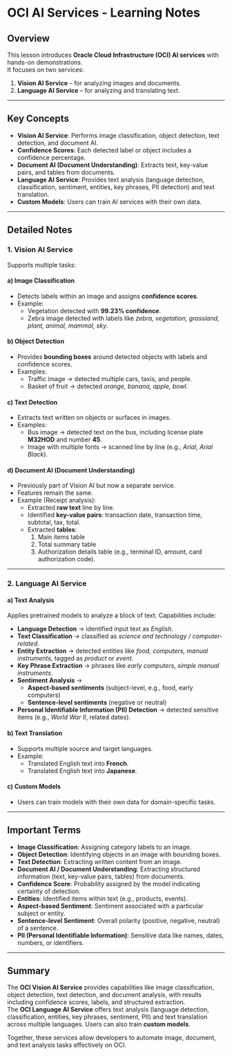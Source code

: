 # OCI AI Services - Learning Notes  

## Overview  
This lesson introduces **Oracle Cloud Infrastructure (OCI) AI services** with hands-on demonstrations.  
It focuses on two services:  
1. **Vision AI Service** – for analyzing images and documents.  
2. **Language AI Service** – for analyzing and translating text.  

---

## Key Concepts  
- **Vision AI Service**: Performs image classification, object detection, text detection, and document AI.  
- **Confidence Scores**: Each detected label or object includes a confidence percentage.  
- **Document AI (Document Understanding)**: Extracts text, key-value pairs, and tables from documents.  
- **Language AI Service**: Provides text analysis (language detection, classification, sentiment, entities, key phrases, PII detection) and text translation.  
- **Custom Models**: Users can train AI services with their own data.  

---

## Detailed Notes  

### 1. Vision AI Service  
Supports multiple tasks:  

#### a) Image Classification  
- Detects labels within an image and assigns **confidence scores**.  
- Example:  
  - Vegetation detected with **99.23% confidence**.  
  - Zebra image detected with labels like *zebra, vegetation, grassland, plant, animal, mammal, sky*.  

#### b) Object Detection  
- Provides **bounding boxes** around detected objects with labels and confidence scores.  
- Examples:  
  - Traffic image → detected multiple cars, taxis, and people.  
  - Basket of fruit → detected *orange, banana, apple, bowl*.  

#### c) Text Detection  
- Extracts text written on objects or surfaces in images.  
- Examples:  
  - Bus image → detected text on the bus, including license plate **M32HOD** and number **45**.  
  - Image with multiple fonts → scanned line by line (e.g., *Arial, Arial Black*).  

#### d) Document AI (Document Understanding)  
- Previously part of Vision AI but now a separate service.  
- Features remain the same.  
- Example (Receipt analysis):  
  - Extracted **raw text** line by line.  
  - Identified **key-value pairs**: transaction date, transaction time, subtotal, tax, total.  
  - Extracted **tables**:  
    1. Main items table  
    2. Total summary table  
    3. Authorization details table (e.g., terminal ID, amount, card authorization code).  

---

### 2. Language AI Service  

#### a) Text Analysis  
Applies pretrained models to analyze a block of text. Capabilities include:  
- **Language Detection** → identified input text as *English*.  
- **Text Classification** → classified as *science and technology / computer-related*.  
- **Entity Extraction** → detected entities like *food, computers, manual instruments*, tagged as *product* or *event*.  
- **Key Phrase Extraction** → phrases like *early computers*, *simple manual instruments*.  
- **Sentiment Analysis** →  
  - **Aspect-based sentiments** (subject-level, e.g., food, early computers)  
  - **Sentence-level sentiments** (negative or neutral)  
- **Personal Identifiable Information (PII) Detection** → detected sensitive items (e.g., *World War II*, related dates).  

#### b) Text Translation  
- Supports multiple source and target languages.  
- Example:  
  - Translated English text into **French**.  
  - Translated English text into **Japanese**.  

#### c) Custom Models  
- Users can train models with their own data for domain-specific tasks.  

---

## Important Terms  
- **Image Classification**: Assigning category labels to an image.  
- **Object Detection**: Identifying objects in an image with bounding boxes.  
- **Text Detection**: Extracting written content from an image.  
- **Document AI / Document Understanding**: Extracting structured information (text, key-value pairs, tables) from documents.  
- **Confidence Score**: Probability assigned by the model indicating certainty of detection.  
- **Entities**: Identified items within text (e.g., products, events).  
- **Aspect-based Sentiment**: Sentiment associated with a particular subject or entity.  
- **Sentence-level Sentiment**: Overall polarity (positive, negative, neutral) of a sentence.  
- **PII (Personal Identifiable Information)**: Sensitive data like names, dates, numbers, or identifiers.  

---

## Summary  
The **OCI Vision AI Service** provides capabilities like image classification, object detection, text detection, and document analysis, with results including confidence scores, labels, and structured extraction.  
The **OCI Language AI Service** offers text analysis (language detection, classification, entities, key phrases, sentiment, PII) and text translation across multiple languages. Users can also train **custom models**.  

Together, these services allow developers to automate image, document, and text analysis tasks effectively on OCI.  

